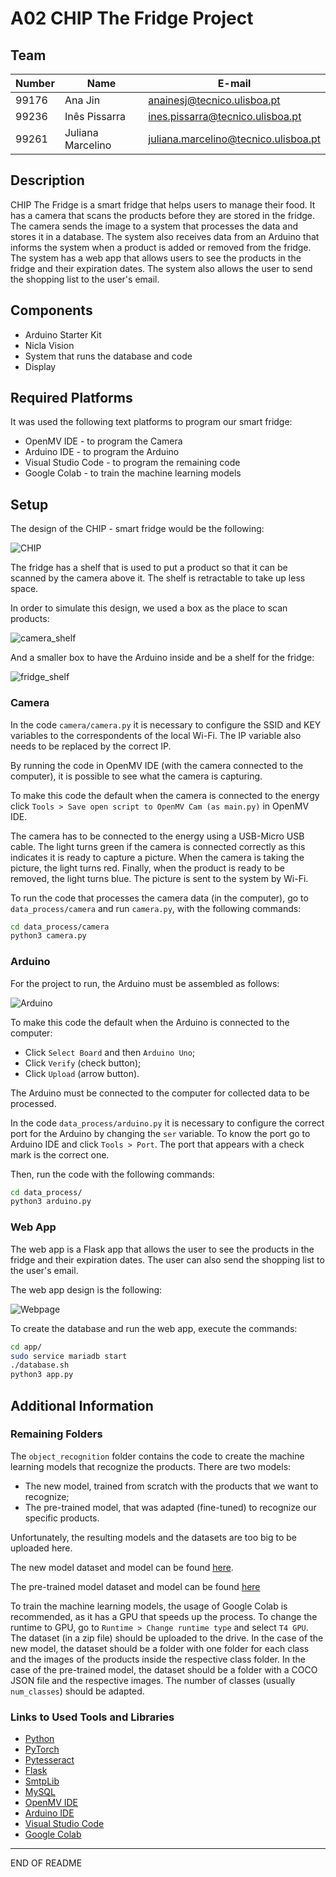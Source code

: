 # A02 CHIP The Fridge Project

## Team

| Number | Name               | E-mail                                 |
|--------|--------------------|----------------------------------------|
| 99176  | Ana Jin            | <anainesj@tecnico.ulisboa.pt>          |
| 99236  | Inês Pissarra      | <ines.pissarra@tecnico.ulisboa.pt>     |
| 99261  | Juliana Marcelino  | <juliana.marcelino@tecnico.ulisboa.pt> |

## Description
CHIP The Fridge is a smart fridge that helps users to manage their food. It has a camera that scans the products before they are stored in the fridge. The camera sends the image to a system that processes the data and stores it in a database. The system also receives data from an Arduino that informs the system when a product is added or removed from the fridge. The system has a web app that allows users to see the products in the fridge and their expiration dates. The system also allows the user to send the shopping list to the user's email.

## Components

- Arduino Starter Kit
- Nicla Vision
- System that runs the database and code
- Display

## Required Platforms

It was used the following text platforms to program our smart fridge:

- OpenMV IDE - to program the Camera
- Arduino IDE - to program the Arduino
- Visual Studio Code - to program the remaining code
- Google Colab - to train the machine learning models

## Setup

The design of the CHIP - smart fridge would be the following:

![CHIP](<img/chip.png>)

The fridge has a shelf that is used to put a product so that it can be scanned by the camera above it. The shelf is retractable to take up less space.

In order to simulate this design, we used a box as the place to scan products:

![camera_shelf](<img/camera_shelf.jpg>)

And a smaller box to have the Arduino inside and be a shelf for the fridge:

![fridge_shelf](<img/fridge_shelf.jpg>)

### Camera

In the code `camera/camera.py` it is necessary to configure the SSID and KEY variables to the correspondents of the local Wi-Fi. The IP variable also needs to be replaced by the correct IP.

By running the code in OpenMV IDE (with the camera connected to the computer), it is possible to see what the camera is capturing.

To make this code the default when the camera is connected to the energy click `Tools > Save open script to OpenMV Cam (as main.py)` in OpenMV IDE.

The camera has to be connected to the energy using a USB-Micro USB cable. The light turns green if the camera is connected correctly as this indicates it is ready to capture a picture. When the camera is taking the picture, the light turns red. Finally, when the product is ready to be removed, the light turns blue. The picture is sent to the system by Wi-Fi.

To run the code that processes the camera data (in the computer), go to `data_process/camera` and run `camera.py`, with the following commands:

```sh
cd data_process/camera
python3 camera.py
```

### Arduino

For the project to run, the Arduino must be assembled as follows:

![Arduino](<img/Dazzling Albar-Tumelo.png>)

To make this code the default when the Arduino is connected to the computer:

- Click `Select Board` and then `Arduino Uno`;
- Click `Verify` (check button);
- Click `Upload` (arrow button).

The Arduino must be connected to the computer for collected data to be processed.

In the code `data_process/arduino.py` it is necessary to configure the correct port for the Arduino by changing the `ser` variable. To know the port go to Arduino IDE and click `Tools > Port`. The port that appears with a check mark is the correct one.

Then, run the code with the following commands:

```sh
cd data_process/
python3 arduino.py
```

### Web App

The web app is a Flask app that allows the user to see the products in the fridge and their expiration dates. The user can also send the shopping list to the user's email.

The web app design is the following:

![Webpage](<img/webpage.png>)

To create the database and run the web app, execute the commands:

```sh
cd app/
sudo service mariadb start
./database.sh
python3 app.py
```

## Additional Information

### Remaining Folders

The `object_recognition` folder contains the code to create the machine learning models that recognize the products. 
There are two models:
- The new model, trained from scratch with the products that we want to recognize;
- The pre-trained model, that was adapted (fine-tuned) to recognize our specific products.

Unfortunately, the resulting models and the datasets are too big to be uploaded here.

The new model dataset and model can be found [here](https://drive.google.com/drive/folders/1BwTqUBPTOYiVevAY4tJy5jK9-yekGmWB?usp=drive_link).

The pre-trained model dataset and model can be found [here](https://drive.google.com/drive/folders/15AGG313OgU8PVDHnomRwuMnfar2_iWbs?usp=drive_link)

To train the machine learning models, the usage of Google Colab is recommended, as it has a GPU that speeds up the process. To change the runtime to GPU, go to `Runtime > Change runtime type` and select `T4 GPU`. 
The dataset (in a zip file) should be uploaded to the drive. 
In the case of the new model, the dataset should be a folder with one folder for each class and the images of the products inside the respective class folder.
In the case of the pre-trained model, the dataset should be a folder with a COCO JSON file and the respective images.
The number of classes (usually `num_classes`) should be adapted.


### Links to Used Tools and Libraries

- [Python](https://www.python.org/)
- [PyTorch](https://pytorch.org/)
- [Pytesseract](https://pypi.org/project/pytesseract/)
- [Flask](https://flask.palletsprojects.com/en/3.0.x/)
- [SmtpLib](https://docs.python.org/3/library/smtplib.html)
- [MySQL](https://www.mysql.com/)
- [OpenMV IDE](https://openmv.io/pages/download?gad_source=1&gclid=CjwKCAjw7-SvBhB6EiwAwYdCAdFi9kPw_PdA8yJYGA-OzIwjfuq-NtvnOjP9ont1bPy2H4JPX77EaRoCROcQAvD_BwE)
- [Arduino IDE](https://www.arduino.cc/en/software)
- [Visual Studio Code](https://code.visualstudio.com/)
- [Google Colab](https://colab.research.google.com/)

----
END OF README
